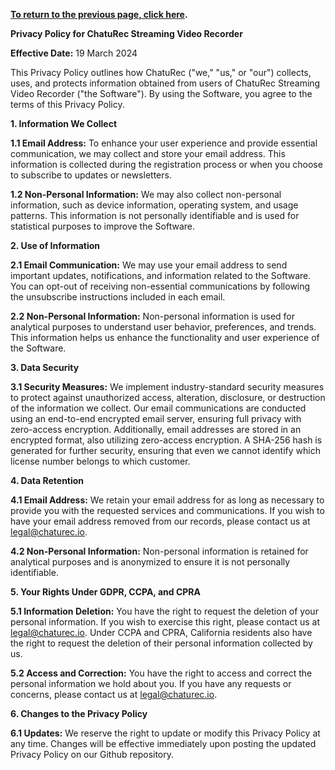 **[To return to the previous page, click here](https://github.com/chaturec/chaturbate-recorder-and-downloader/).**

**Privacy Policy for ChatuRec Streaming Video Recorder**

**Effective Date:** 19 March 2024

This Privacy Policy outlines how ChatuRec ("we," "us," or "our") collects, uses, and protects information obtained from users of ChatuRec Streaming Video Recorder ("the Software"). By using the Software, you agree to the terms of this Privacy Policy.

**1. Information We Collect**

**1.1 Email Address:** To enhance your user experience and provide essential communication, we may collect and store your email address. This information is collected during the registration process or when you choose to subscribe to updates or newsletters.

**1.2 Non-Personal Information:** We may also collect non-personal information, such as device information, operating system, and usage patterns. This information is not personally identifiable and is used for statistical purposes to improve the Software.

**2. Use of Information**

**2.1 Email Communication:** We may use your email address to send important updates, notifications, and information related to the Software. You can opt-out of receiving non-essential communications by following the unsubscribe instructions included in each email.

**2.2 Non-Personal Information:** Non-personal information is used for analytical purposes to understand user behavior, preferences, and trends. This information helps us enhance the functionality and user experience of the Software.

**3. Data Security**

**3.1 Security Measures:** We implement industry-standard security measures to protect against unauthorized access, alteration, disclosure, or destruction of the information we collect. Our email communications are conducted using an end-to-end encrypted email server, ensuring full privacy with zero-access encryption. Additionally, email addresses are stored in an encrypted format, also utilizing zero-access encryption. A SHA-256 hash is generated for further security, ensuring that even we cannot identify which license number belongs to which customer.

**4. Data Retention**

**4.1 Email Address:** We retain your email address for as long as necessary to provide you with the requested services and communications. If you wish to have your email address removed from our records, please contact us at legal@chaturec.io.

**4.2 Non-Personal Information:** Non-personal information is retained for analytical purposes and is anonymized to ensure it is not personally identifiable.

**5. Your Rights Under GDPR, CCPA, and CPRA**

**5.1 Information Deletion:** You have the right to request the deletion of your personal information. If you wish to exercise this right, please contact us at legal@chaturec.io. Under CCPA and CPRA, California residents also have the right to request the deletion of their personal information collected by us.

**5.2 Access and Correction:** You have the right to access and correct the personal information we hold about you. If you have any requests or concerns, please contact us at legal@chaturec.io.

**6. Changes to the Privacy Policy**

**6.1 Updates:** We reserve the right to update or modify this Privacy Policy at any time. Changes will be effective immediately upon posting the updated Privacy Policy on our Github repository.
